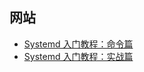 
## 网站

- [Systemd 入门教程：命令篇](http://www.ruanyifeng.com/blog/2016/03/systemd-tutorial-commands.html)
- [Systemd 入门教程：实战篇](https://www.ruanyifeng.com/blog/2016/03/systemd-tutorial-part-two.html)